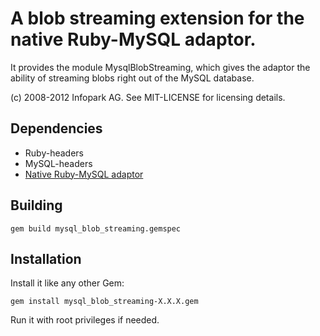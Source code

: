 # A blob streaming extension for the native Ruby-MySQL adaptor.

It provides the module MysqlBlobStreaming, which gives the adaptor the ability
of streaming blobs right out of the MySQL database.

(c) 2008-2012 Infopark AG. See MIT-LICENSE for licensing details.

## Dependencies

  * Ruby-headers
  * MySQL-headers
  * [Native Ruby-MySQL adaptor](http://www.tmtm.org/en/mysql/ruby)

## Building

    gem build mysql_blob_streaming.gemspec

## Installation

Install it like any other Gem:

    gem install mysql_blob_streaming-X.X.X.gem

Run it with root privileges if needed.
